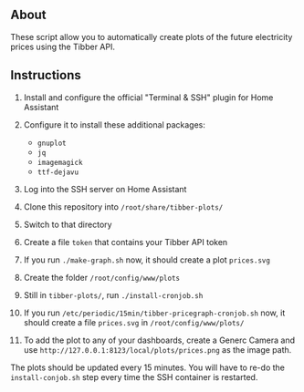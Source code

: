 ## About

These script allow you to automatically create plots of the future electricity
prices using the Tibber API.

## Instructions

1.  Install and configure the official "Terminal & SSH" plugin for Home Assistant
2.  Configure it to install these additional packages:

    - `gnuplot`
    - `jq`
    - `imagemagick`
    - `ttf-dejavu`

3.  Log into the SSH server on Home Assistant
4.  Clone this repository into `/root/share/tibber-plots/`
5.  Switch to that directory
6.  Create a file `token` that contains your Tibber API token
7.  If you run `./make-graph.sh` now, it should create a plot `prices.svg`
8.  Create the folder `/root/config/www/plots`
9.  Still in `tibber-plots/`, run `./install-cronjob.sh`
10. If you run `/etc/periodic/15min/tibber-pricegraph-cronjob.sh` now, it should create a file `prices.svg` in `/root/config/www/plots/`
11. To add the plot to any of your dashboards, create a Generc Camera and use `http://127.0.0.1:8123/local/plots/prices.png` as the image path.

The plots should be updated every 15 minutes.
You will have to re-do the `install-conjob.sh` step every time the SSH container is restarted.
